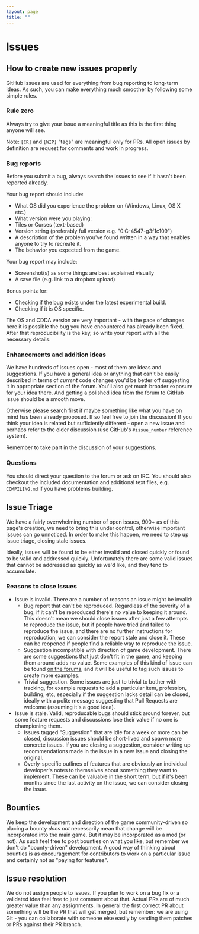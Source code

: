 ```yaml
---
layout: page
title: ""
---
```


# Issues

## How to create new issues properly

GitHub issues are used for everything from bug reporting to long-term ideas. As such, you can make everything much smoother by following some simple rules.

### Rule zero

Always try to give your issue a meaningful title as this is the first thing anyone will see.

Note: `[CR]` and `[WIP]` "tags" are meaningful only for PRs. All open issues by definition are request for comments and work in progress.

### Bug reports

Before you submit a bug, always search the issues to see if it hasn't been reported already.

Your bug report should include:

- What OS did you experience the problem on (Windows, Linux, OS X etc.)
- What version were you playing:
 - Tiles or Curses (text-based)
 - Version string (preferably full version e.g. "0.C-4547-g3f1c109")
- A description of the problem you've found written in a way that enables anyone to try to recreate it.
- The behavior you expected from the game.

Your bug report may include:

- Screenshot(s) as some things are best explained visually
- A save file (e.g. link to a dropbox upload)

Bonus points for:

- Checking if the bug exists under the latest experimental build.
- Checking if it is OS specific.

The OS and CDDA version are very important - with the pace of changes here it is possible the bug you have encountered has already been fixed. After that reproducibility is the key, so write your report with all the necessary details.

### Enhancements and addition ideas

We have hundreds of issues open - most of them are ideas and suggestions. If you have a general idea or anything that can't be easily described in terms of *current* code changes you'd be better off suggesting it in appropriate section of the forum. You'll also get much broader exposure for your idea there. And getting a polished idea from the forum to GitHub issue should be a smooth move.

Otherwise please search first if maybe something like what you have on mind has been already proposed. If so feel free to join the discussion! If you think your idea is related but sufficiently different - open a new issue and perhaps refer to the older discussion (use GitHub's `#issue_number` reference system).

Remember to take part in the discussion of your suggestions.

### Questions

You should direct your question to the forum or ask on IRC. You should also checkout the included documentation and additional text files, e.g. `COMPILING.md` if you have problems building.

## Issue Triage

We have a fairly overwhelming number of open issues, 900+ as of this page's creation, we need to bring this under control, otherwise important issues can go unnoticed.  In order to make this happen, we need to step up issue triage, closing stale issues.

Ideally, issues will be found to be either invalid and closed quickly or found to be valid and addressed quickly.  Unfortunately there are some valid issues that cannot be addressed as quickly as we'd like, and they tend to accumulate.

### Reasons to close Issues
- Issue is invalid.  There are a number of reasons an issue might be invalid:
  - Bug report that can't be reproduced.  Regardless of the severity of a bug, if it can't be reproduced there's no value to keeping it around.  This doesn't mean we should close issues after just a few attempts to reproduce the issue, but if people have tried and failed to reproduce the issue, and there are no further instructions for reproduction, we can consider the report stale and close it.  These can be reopened if people find a reliable way to reproduce the issue.
  - Suggestion incompatible with direction of game development.  There are some suggestions that just don't fit in the game, and keeping them around adds no value.  Some examples of this kind of issue can be found [on the forums](https://discourse.cataclysmdda.org/t/fms-frequently-made-suggestions/), and it will be useful to tag such issues to create more examples.
  - Trivial suggestion.  Some issues are just to trivial to bother with tracking, for example requests to add a particular item, profession, building, etc, especially if the suggestion lacks detail can be closed, ideally with a polite message suggesting that Pull Requests are welcome (assuming it's a good idea).
- Issue is stale. Valid, reproducable bugs should stick around forever, but some feature requests and discussions lose their value if no one is championing them.
  - Issues tagged "Suggestion" that are idle for a week or more can be closed, discussion issues should be short-lived and spawn more concrete issues.  If you are closing a suggestion, consider writing up recommendations made in the issue in a new Issue and closing the original.
  - Overly-specific outlines of features that are obviously an individual developer's notes to themselves about something they want to implement.  These can be valuable in the short term, but if it's been months since the last activity on the issue, we can consider closing the issue.

## Bounties

We keep the development and direction of the game community-driven so placing a bounty *does not* necessarily mean that change will be incorporated into the main game. But it may be incorporated as a mod (or not). As such feel free to post bounties on what you like, but remember we don't do "bounty-driven" development. A good way of thinking about bounties is as encouragement for contributors to work on a particular issue and certainly not as "paying for features".

## Issue resolution

We do not assign people to issues. If you plan to work on a bug fix or a validated idea feel free to just comment about that. Actual PRs are of much greater value than any assignments. In general the first correct PR about something will be the PR that will get merged, but remember: we are using Git - you can collaborate with someone else easily by sending them patches or PRs against their PR branch.
